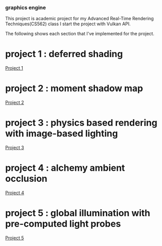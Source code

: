 ### graphics engine
This project is academic project for my Advanced Real-Time Rendering Techniques(CS562) class
I start the project with Vulkan API.

The following shows each section that I've implemented for the project.

# project 1 : deferred shading
[Project 1](https://github.com/minsuk0519/cs562/blob/main/report/CS562_Project1_m.kim.pdf)

# project 2 : moment shadow map
[Project 2](https://github.com/minsuk0519/cs562/blob/main/report/CS562_Project2_m.kim.pdf)

# project 3 : physics based rendering with image-based lighting
[Project 3](https://github.com/minsuk0519/cs562/blob/main/report/CS562_Project3_m.kim.pdf)

# project 4 : alchemy ambient occlusion
[Project 4](https://github.com/minsuk0519/cs562/blob/main/report/CS562_Project4_m.kim.pdf)

# project 5 : global illumination with pre-computed light probes
[Project 5](https://github.com/minsuk0519/cs562/blob/main/report/CS562_Project5_m.kim.pdf)
